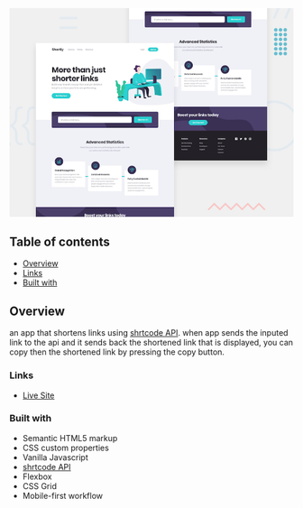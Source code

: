 ![](./design/desktop-preview.jpg)

## Table of contents

- [Overview](#overview)
- [Links](#links)
- [Built with](#built-with)

## Overview

an app that shortens links using [shrtcode API](https://app.shrtco.de/). when app sends the inputed link to the api and it sends back the shortened link that is displayed, you can copy then the shortened link by pressing the copy button.

### Links

- [Live Site](https://yacinekahlerras.github.io/url-shortening-api/)

### Built with

- Semantic HTML5 markup
- CSS custom properties
- Vanilla Javascript
- [shrtcode API](https://app.shrtco.de/)
- Flexbox
- CSS Grid
- Mobile-first workflow
